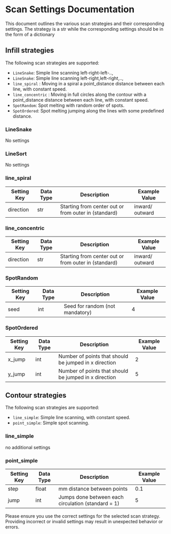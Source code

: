# Scan Settings Documentation

This document outlines the various scan strategies and their corresponding settings.
The strategy is a str while the corresponding settings should be in the form of a dictionary

## Infill strategies
The following scan strategies are supported:
- `LineSnake`: Simple line scanning left-right-left-.., 
- `LineSnake`: Simple line scanning left-right,left-right,.., 
- `line_spiral` : Moving in a spiral a point_distance distance between each line, with constant speed.
- `line_concentric` : Moving in full circles along the contour with a point_distance distance between each line, with constant speed.
- `SpotRandom`: Spot melting with random order of spots.
- `SpotOrdered`: Spot melting jumping along the lines with some predefined distance.

### LineSnake
No settings

### LineSort
No settings


### line_spiral
| Setting Key | Data Type | Description                                         | Example Value   |
|-------------|-----------|-----------------------------------------------------|-----------------|
| direction   | str       | Starting from center out or from outer in (standard)| inward/ outward |

### line_concentric
| Setting Key | Data Type | Description                                         | Example Value   |
|-------------|-----------|-----------------------------------------------------|-----------------|
| direction   | str       | Starting from center out or from outer in (standard)| inward/ outward |

### SpotRandom
| Setting Key | Data Type | Description                                           | Example Value |
|-------------|-----------|-------------------------------------------------------|---------------|
| seed        | int       | Seed for random (not mandatory)                       | 4             |

### SpotOrdered
| Setting Key | Data Type | Description                                           | Example Value |
|-------------|-----------|-------------------------------------------------------|---------------|
| x_jump      | int       | Number of points that should be jumped in x direction | 2             |
| y_jump      | int       | Number of points that should be jumped in x direction | 5             |


## Contour strategies
The following scan strategies are supported:
- `line_simple`: Simple line scanning, with constant speed.
- `point_simple`: Simple spot scanning.

### line_simple
no additional settings

### point_simple
| Setting Key | Data Type | Description                                           | Example Value |
|-------------|-----------|-------------------------------------------------------|---------------|
| step        | float     | mm distance between points                            | 0.1           |
| jump        | int       | Jumps done between each circulation (standard = 1)    | 5             |


Please ensure you use the correct settings for the selected scan strategy. Providing incorrect or invalid settings may result in unexpected behavior or errors.
